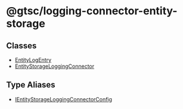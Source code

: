# @gtsc/logging-connector-entity-storage

## Classes

- [EntityLogEntry](classes/EntityLogEntry.md)
- [EntityStorageLoggingConnector](classes/EntityStorageLoggingConnector.md)

## Type Aliases

- [IEntityStorageLoggingConnectorConfig](type-aliases/IEntityStorageLoggingConnectorConfig.md)
